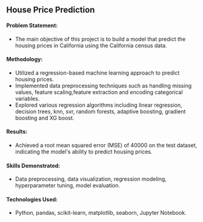 ## House Price Prediction
#### Problem Statement:
- The main objective of this project is to build a model that predict the housing prices in California using the California census data.
#### Methodology:
- Utilized a regression-based machine learning approach to predict housing prices.
- Implemented data preprocessing techniques such as handling missing values, feature scaling,feature extraction and encoding categorical variables.
- Explored various regression algorithms including linear regression, decision trees, knn, svr, random forests, adaptive boosting, gradient boosting and XG boost.
#### Results:
- Achieved a root mean squared error (MSE) of 40000 on the test dataset, indicating the model's ability to predict housing prices.
#### Skills Demonstrated:
- Data preprocessing, data visualization, regression modeling, hyperparameter tuning, model evaluation.
#### Technologies Used:
- Python, pandas, scikit-learn, matplotlib, seaborn, Jupyter Notebook.
